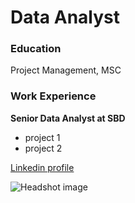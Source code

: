 # Data Analyst

### Education
Project Management, MSC

### Work Experience
**Senior Data Analyst at SBD**
- project 1
- project 2 


[Linkedin profile](https://linkedin.com/in/tumini-inoma-abbey)



![Headshot image](/asset/img/headshot.JPG)
